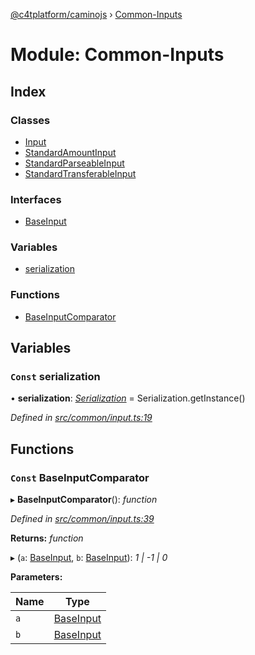 [@c4tplatform/caminojs](../api.md) › [Common-Inputs](common_inputs.md)

# Module: Common-Inputs

## Index

### Classes

* [Input](../classes/common_inputs.input.md)
* [StandardAmountInput](../classes/common_inputs.standardamountinput.md)
* [StandardParseableInput](../classes/common_inputs.standardparseableinput.md)
* [StandardTransferableInput](../classes/common_inputs.standardtransferableinput.md)

### Interfaces

* [BaseInput](../interfaces/common_inputs.baseinput.md)

### Variables

* [serialization](common_inputs.md#const-serialization)

### Functions

* [BaseInputComparator](common_inputs.md#const-baseinputcomparator)

## Variables

### `Const` serialization

• **serialization**: *[Serialization](../classes/utils_serialization.serialization.md)* = Serialization.getInstance()

*Defined in [src/common/input.ts:19](https://github.com/chain4travel/caminojs/blob/8077d740/src/common/input.ts#L19)*

## Functions

### `Const` BaseInputComparator

▸ **BaseInputComparator**(): *function*

*Defined in [src/common/input.ts:39](https://github.com/chain4travel/caminojs/blob/8077d740/src/common/input.ts#L39)*

**Returns:** *function*

▸ (`a`: [BaseInput](../interfaces/common_inputs.baseinput.md), `b`: [BaseInput](../interfaces/common_inputs.baseinput.md)): *1 | -1 | 0*

**Parameters:**

Name | Type |
------ | ------ |
`a` | [BaseInput](../interfaces/common_inputs.baseinput.md) |
`b` | [BaseInput](../interfaces/common_inputs.baseinput.md) |
